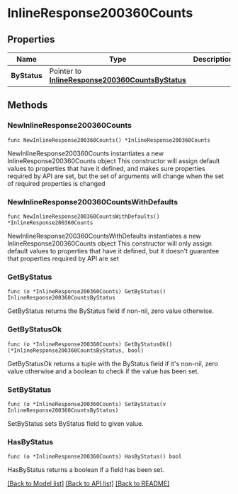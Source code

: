 # InlineResponse200360Counts

## Properties

Name | Type | Description | Notes
------------ | ------------- | ------------- | -------------
**ByStatus** | Pointer to [**InlineResponse200360CountsByStatus**](InlineResponse200360CountsByStatus.md) |  | [optional] 

## Methods

### NewInlineResponse200360Counts

`func NewInlineResponse200360Counts() *InlineResponse200360Counts`

NewInlineResponse200360Counts instantiates a new InlineResponse200360Counts object
This constructor will assign default values to properties that have it defined,
and makes sure properties required by API are set, but the set of arguments
will change when the set of required properties is changed

### NewInlineResponse200360CountsWithDefaults

`func NewInlineResponse200360CountsWithDefaults() *InlineResponse200360Counts`

NewInlineResponse200360CountsWithDefaults instantiates a new InlineResponse200360Counts object
This constructor will only assign default values to properties that have it defined,
but it doesn't guarantee that properties required by API are set

### GetByStatus

`func (o *InlineResponse200360Counts) GetByStatus() InlineResponse200360CountsByStatus`

GetByStatus returns the ByStatus field if non-nil, zero value otherwise.

### GetByStatusOk

`func (o *InlineResponse200360Counts) GetByStatusOk() (*InlineResponse200360CountsByStatus, bool)`

GetByStatusOk returns a tuple with the ByStatus field if it's non-nil, zero value otherwise
and a boolean to check if the value has been set.

### SetByStatus

`func (o *InlineResponse200360Counts) SetByStatus(v InlineResponse200360CountsByStatus)`

SetByStatus sets ByStatus field to given value.

### HasByStatus

`func (o *InlineResponse200360Counts) HasByStatus() bool`

HasByStatus returns a boolean if a field has been set.


[[Back to Model list]](../README.md#documentation-for-models) [[Back to API list]](../README.md#documentation-for-api-endpoints) [[Back to README]](../README.md)


